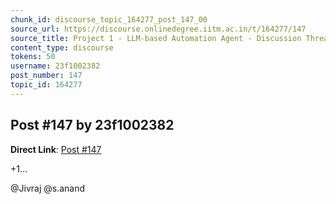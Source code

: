 ```yaml
---
chunk_id: discourse_topic_164277_post_147_00
source_url: https://discourse.onlinedegree.iitm.ac.in/t/164277/147
source_title: Project 1 - LLM-based Automation Agent - Discussion Thread [TDS Jan 2025]
content_type: discourse
tokens: 50
username: 23f1002382
post_number: 147
topic_id: 164277
---
```


## Post #147 by 23f1002382

**Direct Link**: [Post #147](https://discourse.onlinedegree.iitm.ac.in/t/164277/147)

+1…

@Jivraj @s.anand
